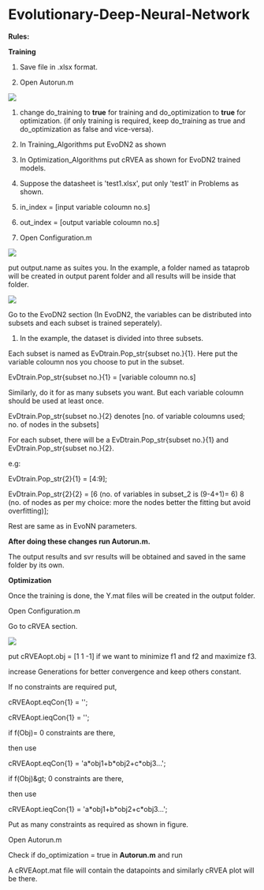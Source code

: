 # Evolutionary-Deep-Neural-Network
**Rules:**

**Training**

1. Save file in .xlsx format.

2. Open Autorun.m

![](RackMultipart20200703-4-1f21gct_html_ff3940d8945753cc.gif)

1. change do\_training to **true** for training and do\_optimization to **true** for optimization. (if only training is required, keep do\_training as true and do\_optimization as false and vice-versa).
2. In Training\_Algorithms put EvoDN2 as shown
3. In Optimization\_Algorithms put cRVEA as shown for EvoDN2 trained models.
4. Suppose the datasheet is &#39;test1.xlsx&#39;, put only &#39;test1&#39; in Problems as shown.
5. in\_index = [input variable coloumn no.s]
6. out\_index = [output variable coloumn no.s]

3. Open Configuration.m

![](RackMultipart20200703-4-1f21gct_html_f36a0f83dac7a370.gif)

put output.name as suites you. In the example, a folder named as tataprob will be created in output parent folder and all results will be inside that folder.

![](RackMultipart20200703-4-1f21gct_html_c5cd5e2e896d68ec.gif)

Go to the EvoDN2 section (In EvoDN2, the variables can be distributed into subsets and each subset is trained seperately).

1. In the example, the dataset is divided into three subsets.

Each subset is named as EvDtrain.Pop\_str{subset no.}{1}. Here put the variable coloumn nos you choose to put in the subset.

EvDtrain.Pop\_str{subset no.}{1} = [variable coloumn no.s]

Similarly, do it for as many subsets you want. But each variable coloumn should be used at least once.

EvDtrain.Pop\_str{subset no.}{2} denotes [no. of variable coloumns used; no. of nodes in the subsets]

For each subset, there will be a EvDtrain.Pop\_str{subset no.}{1} and EvDtrain.Pop\_str{subset no.}{2}.

e.g:

EvDtrain.Pop\_str{2}{1} = [4:9];

EvDtrain.Pop\_str{2}{2} = [6 (no. of variables in subset\_2 is (9-4+1)= 6) 8 (no. of nodes as per my choice: more the nodes better the fitting but avoid overfitting)];

Rest are same as in EvoNN parameters.

**After doing these changes run Autorun.m.**

The output results and svr results will be obtained and saved in the same folder by its own.

**Optimization**

Once the training is done, the Y.mat files will be created in the output folder.

Open Configuration.m

Go to cRVEA section.

![](RackMultipart20200703-4-1f21gct_html_f9969c66ed006473.gif)

put cRVEAopt.obj = [1 1 -1] if we want to minimize f1 and f2 and maximize f3.

increase Generations for better convergence and keep others constant.

If no constraints are required put,

cRVEAopt.eqCon{1} = &#39;&#39;;

cRVEAopt.ieqCon{1} = &#39;&#39;;

if f(Obj)= 0 constraints are there,

then use

cRVEAopt.eqCon{1} = &#39;a\*obj1+b\*obj2+c\*obj3...&#39;;

if f(Obj)\&gt; 0 constraints are there,

then use

cRVEAopt.ieqCon{1} = &#39;a\*obj1+b\*obj2+c\*obj3...&#39;;

Put as many constraints as required as shown in figure.

Open Autorun.m

Check if do\_optimization = true in **Autorun.m** and run

A cRVEAopt.mat file will contain the datapoints and similarly cRVEA plot will be there.







